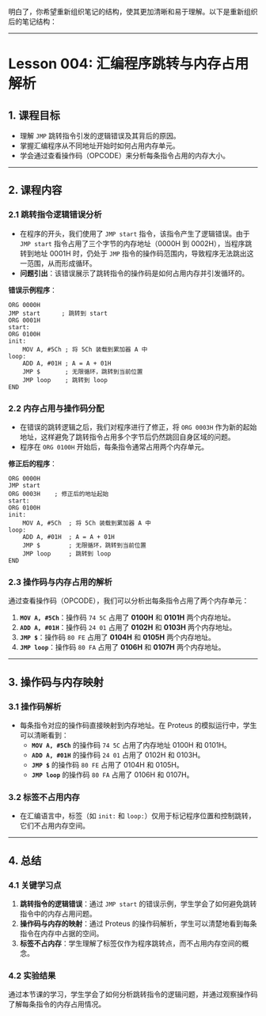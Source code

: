 明白了，你希望重新组织笔记的结构，使其更加清晰和易于理解。以下是重新组织后的笔记结构：

---

# Lesson 004: 汇编程序跳转与内存占用解析

## 1. 课程目标
- 理解 `JMP` 跳转指令引发的逻辑错误及其背后的原因。
- 掌握汇编程序从不同地址开始时如何占用内存单元。
- 学会通过查看操作码（OPCODE）来分析每条指令占用的内存大小。

---

## 2. 课程内容

### 2.1 **跳转指令逻辑错误分析**
- 在程序的开头，我们使用了 `JMP start` 指令，该指令产生了逻辑错误。由于 `JMP start` 指令占用了三个字节的内存地址（0000H 到 0002H），当程序跳转到地址 0001H 时，仍处于 `JMP` 指令的操作码范围内，导致程序无法跳出这一范围，从而形成循环。
- **问题引出**：该错误展示了跳转指令的操作码是如何占用内存并引发循环的。

**错误示例程序**：

```assembly
ORG 0000H
JMP start      ; 跳转到 start
ORG 0001H
start:
ORG 0100H
init:
    MOV A, #5Ch ; 将 5Ch 装载到累加器 A 中
loop:
    ADD A, #01H ; A = A + 01H
    JMP $       ; 无限循环，跳转到当前位置
    JMP loop    ; 跳转到 loop
END
```

### 2.2 **内存占用与操作码分配**
- 在错误的跳转逻辑之后，我们对程序进行了修正，将 `ORG 0003H` 作为新的起始地址，这样避免了跳转指令占用多个字节后仍然跳回自身区域的问题。
- 程序在 `ORG 0100H` 开始后，每条指令通常占用两个内存单元。

**修正后的程序**：

```assembly
ORG 0000H
JMP start
ORG 0003H    ; 修正后的地址起始
start:
ORG 0100H
init:
    MOV A, #5Ch  ; 将 5Ch 装载到累加器 A 中
loop:
    ADD A, #01H  ; A = A + 01H
    JMP $        ; 无限循环，跳转到当前位置
    JMP loop     ; 跳转到 loop
END
```

### 2.3 **操作码与内存占用的解析**
通过查看操作码（OPCODE），我们可以分析出每条指令占用了两个内存单元：

1. **`MOV A, #5Ch`**：操作码 `74 5C` 占用了 **0100H** 和 **0101H** 两个内存地址。
2. **`ADD A, #01H`**：操作码 `24 01` 占用了 **0102H** 和 **0103H** 两个内存地址。
3. **`JMP $`**：操作码 `80 FE` 占用了 **0104H** 和 **0105H** 两个内存地址。
4. **`JMP loop`**：操作码 `80 FA` 占用了 **0106H** 和 **0107H** 两个内存地址。

---

## 3. 操作码与内存映射

### 3.1 **操作码解析**
- 每条指令对应的操作码直接映射到内存地址。在 Proteus 的模拟运行中，学生可以清晰看到：
  - **`MOV A, #5Ch`** 的操作码 `74 5C` 占用了内存地址 0100H 和 0101H。
  - **`ADD A, #01H`** 的操作码 `24 01` 占用了 0102H 和 0103H。
  - **`JMP $`** 的操作码 `80 FE` 占用了 0104H 和 0105H。
  - **`JMP loop`** 的操作码 `80 FA` 占用了 0106H 和 0107H。

### 3.2 **标签不占用内存**
- 在汇编语言中，标签（如 `init:` 和 `loop:`）仅用于标记程序位置和控制跳转，它们不占用内存空间。

---

## 4. 总结

### 4.1 **关键学习点**
1. **跳转指令的逻辑错误**：通过 `JMP start` 的错误示例，学生学会了如何避免跳转指令中的内存占用问题。
2. **操作码与内存的映射**：通过 Proteus 的操作码解析，学生可以清楚地看到每条指令在内存中占据的空间。
3. **标签不占内存**：学生理解了标签仅作为程序跳转点，而不占用内存空间的概念。

### 4.2 **实验结果**
通过本节课的学习，学生学会了如何分析跳转指令的逻辑问题，并通过观察操作码了解每条指令的内存占用情况。